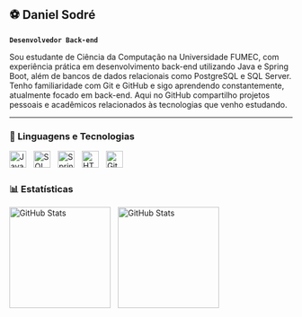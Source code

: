 ## ⚽ Daniel Sodré

**`Desenvolvedor Back-end`**

Sou estudante de Ciência da Computação na Universidade FUMEC, com experiência prática em desenvolvimento back-end utilizando Java e Spring Boot, além de bancos de dados relacionais como PostgreSQL e SQL Server. Tenho familiaridade com Git e GitHub e sigo aprendendo constantemente, atualmente focado em back-end. Aqui no GitHub compartilho projetos pessoais e acadêmicos relacionados às tecnologias que venho estudando.

---

### 🤖 Linguagens e Tecnologias

<img 
    align="left" 
    alt="Java" 
    title="Java"
    width="30px" 
    style="padding-right: 10px;" 
   src="https://cdn.jsdelivr.net/gh/devicons/devicon@latest/icons/java/java-original.svg"
 />
  <img 
    align="left" 
    alt="SQL" 
    title="SQL"
    width="30px" 
    style="padding-right: 10px;" 
   src="https://cdn.jsdelivr.net/gh/devicons/devicon@latest/icons/spring/spring-original.svg"
 />
 
 <img 
    align="left" 
    alt="Spring" 
    title="Spring"
    width="30px" 
    style="padding-right: 10px;" 
src="https://cdn.jsdelivr.net/gh/devicons/devicon@latest/icons/sqldeveloper/sqldeveloper-plain.svg" />
<img 
    align="left" 
    alt="HTML"
    title="HTML" 
    width="30px" 
    style="padding-right: 10px;" 
    src="https://cdn.jsdelivr.net/gh/devicons/devicon@latest/icons/html5/html5-original.svg" 
/>
<img 
    align="left" 
    alt="Git" 
    title="Git"
    width="30px" 
    style="padding-right: 10px;" 
    src="https://cdn.jsdelivr.net/gh/devicons/devicon@latest/icons/git/git-original.svg" 
/>

 
<br/>
<br/>

### 📊 Estatísticas
 <div>
   <img 
     align="left" 
     alt="GitHub Stats" 
     height="180" 
     style="padding-right: 10px;" 
     src="https://github-readme-stats.vercel.app/api?username=daniel-sd03&show_icons=true&theme=tokyonight&include_all_commits=true&locale=pt-br" 
   />
 <img 
       align="left" 
       alt="GitHub Stats" 
       height="180" 
       src="https://github-readme-stats.vercel.app/api/top-langs/?username=daniel-sd03&theme=tokyonight&layout=compact&custom_title=Tecnologias&langs_count=9" 
   />
</div>
